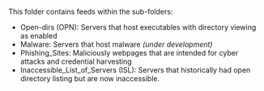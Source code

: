 This folder contains feeds within the sub-folders:
- Open-dirs (OPN):  Servers that host executables with directory viewing as enabled
- Malware: Servers that host malware _(under development)_
- Phishing_Sites: Maliciously webpages that are intended for cyber attacks and credential harvesting
- Inaccessible_List_of_Servers (ISL): Servers that historically had open directory listing but are now inaccessible.

